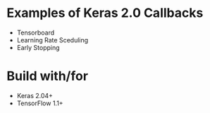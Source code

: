 # Examples of Keras 2.0 Callbacks

- Tensorboard
- Learning Rate Sceduling
- Early Stopping

# Build with/for
- Keras 2.04+
- TensorFlow 1.1+

